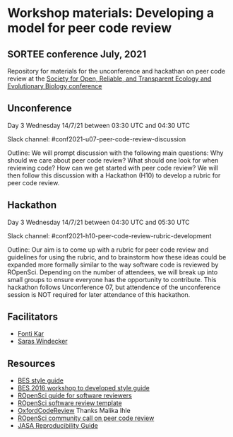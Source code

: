 # Workshop materials: Developing a model for peer code review
## SORTEE conference July, 2021

Repository for materials for the unconference and hackathan on peer code review at the [Society for Open, Reliable, and Transparent Ecology and Evolutionary Biology conference](https://www.eventbrite.co.uk/e/sortee-conference-2021-registration-154693776249)

## Unconference
Day 3 Wednesday 14/7/21 between 03:30 UTC and 04:30 UTC

Slack channel: #conf2021-u07-peer-code-review-discussion

Outline: We will prompt discussion with the following main questions: Why should we care about peer code review? What should one look for when reviewing code? How can we get started with peer code review? We will then follow this discussion with a Hackathon (H10) to develop a rubric for peer code review.

## Hackathon
Day 3 Wednesday 14/7/21 between 04:30 UTC and 05:30 UTC

Slack channel: #conf2021-h10-peer-code-review-rubric-development

Outline: Our aim is to come up with a rubric for peer code review and guidelines for using the rubric, and to brainstorm how these ideas could be expanded more formally similar to the way software code is reviewed by ROpenSci. Depending on the number of attendees, we will break up into small groups to ensure everyone has the opportunity to contribute. This hackathon follows Unconference 07, but attendence of the unconference session is NOT required for later attendance of this hackathon.

## Facilitators
* [Fonti Kar](http://github.com/fontikar)
* [Saras Windecker](http://github.com/smwindecker)

## Resources
* [BES style guide](https://www.britishecologicalsociety.org/wp-content/uploads/2017/12/guide-to-reproducible-code.pdf)
* [BES 2016 workshop to developed style guide](https://github.com/BES2016Workshop) 
* [ROpenSci guide for software reviewers](https://devguide.ropensci.org/reviewerguide.html)
* [ROpenSci software review template](https://devguide.ropensci.org/reviewtemplate.html#reviewtemplate) 
* [OxfordCodeReview](https://github.com/OxfordCodeReviewNet/forum/blob/master/guidelines_for_reviewers.md) Thanks Malika Ihle
* [ROpenSci community call on peer code review](https://ropensci.org/commcalls/2018-10-16/)
* [JASA Reproducibility Guide](https://jasa-acs.github.io/repro-guide/)

